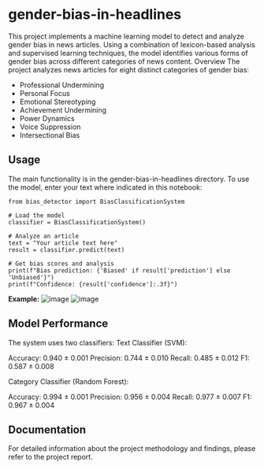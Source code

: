# gender-bias-in-headlines

This project implements a machine learning model to detect and analyze gender bias in news articles. Using a combination of lexicon-based analysis and supervised learning techniques, the model identifies various forms of gender bias across different categories of news content.
Overview
The project analyzes news articles for eight distinct categories of gender bias:

- Professional Undermining
- Personal Focus
- Emotional Stereotyping
- Achievement Undermining
- Power Dynamics
- Voice Suppression
- Intersectional Bias

## Usage
The main functionality is in the gender-bias-in-headlines directory. To use the model, enter your text where indicated in this notebook:
```
from bias_detector import BiasClassificationSystem

# Load the model
classifier = BiasClassificationSystem()

# Analyze an article
text = "Your article text here"
result = classifier.predict(text)

# Get bias scores and analysis
print(f"Bias prediction: {'Biased' if result['prediction'] else 'Unbiased'}")
print(f"Confidence: {result['confidence']:.3f}")
```

**Example:**
![image](https://github.com/user-attachments/assets/ff775b61-70ef-4ca5-b407-db44901b9158)
![image](https://github.com/user-attachments/assets/3c8daea1-71fa-4422-bafc-11c33267755d)



## Model Performance
The system uses two classifiers:
Text Classifier (SVM):

Accuracy: 0.940 ± 0.001
Precision: 0.744 ± 0.010
Recall: 0.485 ± 0.012
F1: 0.587 ± 0.008

Category Classifier (Random Forest):

Accuracy: 0.994 ± 0.001
Precision: 0.956 ± 0.004
Recall: 0.977 ± 0.007
F1: 0.967 ± 0.004

## Documentation
For detailed information about the project methodology and findings, please refer to the project report.
